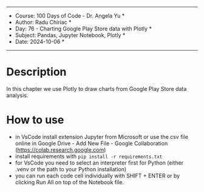 
************************************************************
*    Course: 100 Days of Code - Dr. Angela Yu              *
*    Author: Radu Chiriac                                  *
*    Day: 76 - Charting Google Play Store data with Plotly *
*    Subject: Pandas, Jupyter Notebook, Plotly             *
*    Date: 2024-10-06                                      *
************************************************************


# Description
In this chapter we use Plotly to draw charts from Google Play Store data analysis.

# How to use
- in VsCode install extension Jupyter from Microsoft or use the csv file online in Google Drive - Add New File - Google Collaboration (https://colab.research.google.com)
- install requirements with `pip install -r requirements.txt`
- for VsCode you need to select an interpreter first for Python (either .venv or the path to your Python installation)
- you can run each code cell individually with SHIFT + ENTER or by clicking Run All on top of the Notebook file.
